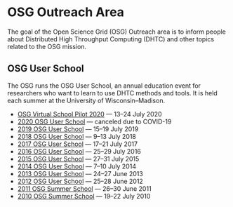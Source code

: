 # OSG Outreach Area

The goal of the Open Science Grid (OSG) Outreach area is to inform people about Distributed High Throughput Computing
(DHTC) and other topics related to the OSG mission.

## OSG User School

The OSG runs the OSG User School, an annual education event for researchers who want to learn to use DHTC methods and
tools.  It is held each summer at the University of Wisconsin–Madison.

- [OSG Virtual School Pilot 2020](https://opensciencegrid.org/virtual-school-pilot-2020/) — 13&ndash;24 July 2020
- [2020 OSG User School](https://opensciencegrid.org/user-school-2020/) — canceled due to COVID-19
- [2019 OSG User School](https://opensciencegrid.org/user-school-2019/) — 15–19 July 2019
- [2018 OSG User School](https://opensciencegrid.org/user-school-2018/) — 9–13 July 2018
- [2017 OSG User School](https://opensciencegrid.org/user-school-2017/) — 17–21 July 2017
- [2016 OSG User School](/past-schools) — 25–29 July 2016
- [2015 OSG User School](/past-schools) — 27–31 July 2015
- [2014 OSG User School](/past-schools) — 7–10 July 2014
- [2013 OSG User School](/past-schools) — 24–27 June 2013
- [2012 OSG User School](/past-schools) — 25–28 June 2012
- [2011 OSG Summer School](/past-schools) — 26–30 June 2011
- [2010 OSG Summer School](/past-schools) — 19–22 July 2010
